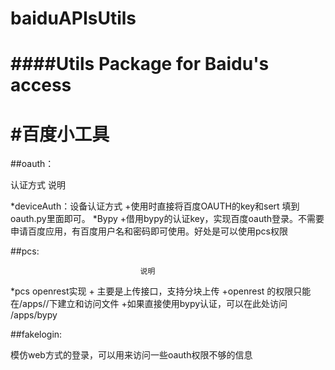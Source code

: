 # baiduAPIsUtils
####Utils Package for Baidu's access
===============
#百度小工具
==========
##oauth：

认证方式                                  说明

*deviceAuth：设备认证方式    +使用时直接将百度OAUTH的key和sert 填到oauth.py里面即可。
*Bypy                        +借用bypy的认证key，实现百度oauth登录。不需要申请百度应用，有百度用户名和密码即可使用。好处是可以使用pcs权限


##pcs:


                                 说明

*pcs openrest实现            +    主要是上传接口，支持分块上传
                             +openrest 的权限只能在/apps/<your application>/下建立和访问文件
                             +如果直接使用bypy认证，可以在此处访问 /apps/bypy


##fakelogin:

模仿web方式的登录，可以用来访问一些oauth权限不够的信息


